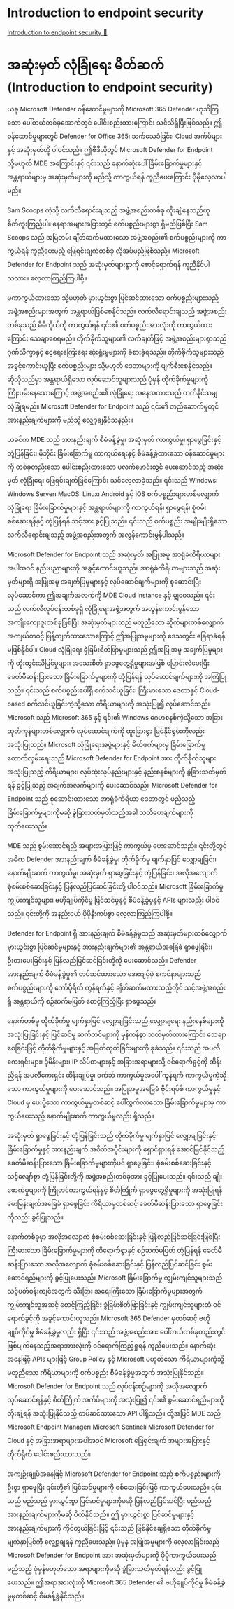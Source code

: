 # Introduction to endpoint security

[Introduction to endpoint security 🔗](https://www.coursera.org/learn/cybersecurity-solutions-and-microsoft-defender/lecture/pGbW2/introduction-to-endpoint-security)

# အဆုံးမှတ် လုံခြုံရေး မိတ်ဆက် (Introduction to endpoint security)

ယခု Microsoft Defender ဝန်ဆောင်မှုများကို Microsoft 365 Defender ဟုသိကြသော ပေါ်တယ်တစ်ခုအောက်တွင် ပေါင်းစည်းထားကြောင်း သင်သိရှိပြီးဖြစ်သည်။ ဤဝန်ဆောင်မှုများတွင် Defender for Office 365၊ သက်သေခံခြင်း၊ Cloud အက်ပ်များနှင့် အဆုံးမှတ်တို့ ပါဝင်သည်။ ဤဗီဒီယိုတွင် Microsoft Defender for Endpoint သို့မဟုတ် MDE အကြောင်းနှင့် ၎င်းသည် နောက်ဆုံးပေါ် ခြိမ်းခြောက်မှုများနှင့် အန္တရာယ်များမှ အဆုံးမှတ်များကို မည်သို့ ကာကွယ်ရန် ကူညီပေးကြောင်း ပိုမိုလေ့လာပါမည်။

Sam Scoops ကဲ့သို့ လက်လီရောင်းချသည့် အဖွဲ့အစည်းတစ်ခု တိုးချဲ့နေသည်ဟု စိတ်ကူးကြည့်ပါ။ နေရာအများအပြားတွင် စက်ပစ္စည်းများစွာ ရှိမည်ဖြစ်ပြီး Sam Scoops သည် အမြဲတမ်း ချိတ်ဆက်မထားသော အဖွဲ့အစည်း၏ စက်ပစ္စည်းများကို ကာကွယ်ရန် ကူညီပေးမည့် ဖြေရှင်းချက်တစ်ခု လိုအပ်မည်ဖြစ်သည်။ Microsoft Defender for Endpoint သည် အဆုံးမှတ်များစွာကို စောင့်ရှောက်ရန် ကူညီနိုင်ပါသလား။ လေ့လာကြည့်ကြပါစို့။

မကာကွယ်ထားသော သို့မဟုတ် မှားယွင်းစွာ ပြင်ဆင်ထားသော စက်ပစ္စည်းများသည် အဖွဲ့အစည်းများအတွက် အန္တရာယ်ဖြစ်စေနိုင်သည်။ လက်လီရောင်းချသည့် အဖွဲ့အစည်းတစ်ခုသည် မိမိကိုယ်ကို ကာကွယ်ရန် ၎င်း၏ စက်ပစ္စည်းအားလုံးကို ကာကွယ်ထားကြောင်း သေချာစေရမည်။ တိုက်ခိုက်သူများ၏ လက်ချက်ဖြင့် အဖွဲ့အစည်းများစွာသည် ဂုဏ်သိက္ခာနှင့် ငွေရေးကြေးရေး ဆုံးရှုံးမှုများကို ခံစားခဲ့ရသည်။ တိုက်ခိုက်သူများသည် အခွင့်ကောင်းယူပြီး စက်ပစ္စည်းများ သို့မဟုတ် ဒေတာများကို ပျက်စီးစေနိုင်သည်။ ဆိုလိုသည်မှာ အန္တရာယ်ရှိသော လုပ်ဆောင်သူများသည် ပုံမှန် တိုက်ခိုက်မှုများကို ကြိုးပမ်းနေသောကြောင့် အဖွဲ့အစည်း၏ လုံခြုံရေး အနေအထားသည် တတ်နိုင်သမျှ လုံခြုံရမည်။ Microsoft Defender for Endpoint သည် ၎င်း၏ တည်ဆောက်မှုတွင် အားနည်းချက်များကို မည်သို့ လျှော့ချနိုင်သနည်း။

ယခင်က MDE သည် အားနည်းချက် စီမံခန့်ခွဲမှု၊ အဆုံးမှတ် ကာကွယ်မှု၊ ရှာဖွေခြင်းနှင့် တုံ့ပြန်ခြင်း၊ မိုဘိုင်း ခြိမ်းခြောက်မှု ကာကွယ်ရေးနှင့် စီမံခန့်ခွဲထားသော ဝန်ဆောင်မှုများကို တစ်ခုတည်းသော ပေါင်းစည်းထားသော ပလက်ဖောင်းတွင် ပေးဆောင်သည့် အဆုံးမှတ် လုံခြုံရေး ဖြေရှင်းချက်ဖြစ်ကြောင်း သင်လေ့လာခဲ့သည်။ ၎င်းသည် Windows၊ Windows Server၊ MacOS၊ Linux၊ Android နှင့် iOS စက်ပစ္စည်းများတစ်လျှောက် လုံခြုံရေး ခြိမ်းခြောက်မှုများနှင့် အန္တရာယ်များကို ကာကွယ်ရန်၊ ရှာဖွေရန်၊ စုံစမ်းစစ်ဆေးရန်နှင့် တုံ့ပြန်ရန် သင့်အား ခွင့်ပြုသည်။ ၎င်းသည် စက်ပစ္စည်း အမျိုးမျိုးရှိသော လက်လီရောင်းချသည့် အဖွဲ့အစည်းအတွက် အလွန်ကောင်းမွန်ပါသည်။

Microsoft Defender for Endpoint သည် အဆုံးမှတ် အပြုအမူ အာရုံခံကိရိယာများအပါအဝင် နည်းပညာများကို အခွင့်ကောင်းယူသည်။ အာရုံခံကိရိယာများသည် အဆုံးမှတ်များရှိ အပြုအမူ အချက်ပြမှုများနှင့် လုပ်ဆောင်ချက်များကို စုဆောင်းပြီး လုပ်ဆောင်ကာ ဤအချက်အလက်ကို MDE Cloud instance နှင့် မျှဝေသည်။ ၎င်းသည် လက်လီလုပ်ငန်းတစ်ခုရှိ လုံခြုံရေးအဖွဲ့အတွက် အလွန်ကောင်းမွန်သော အကျိုးကျေးဇူးတစ်ခုဖြစ်ပြီး အဆုံးမှတ်များသည် မတူညီသော ဆိုက်များတစ်လျှောက် အကျယ်တဝင့် ဖြန့်ကျက်ထားသောကြောင့် ဤအပြုအမူများကို ဒေသတွင်း ခြေရာခံရန် မဖြစ်နိုင်ပါ။ Cloud လုံခြုံရေး ခွဲခြမ်းစိတ်ဖြာမှုများသည် ဤအပြုအမူ အချက်ပြမှုများကို ထိုးထွင်းသိမြင်မှုများ၊ အသေးစိတ် ရှာဖွေတွေ့ရှိမှုများအဖြစ် ပြောင်းလဲပေးပြီး ခေတ်မီဆန်းပြားသော ခြိမ်းခြောက်မှုများကို တုံ့ပြန်ရန် လုပ်ဆောင်ချက်များကို အကြံပြုသည်။ ၎င်းသည် စက်ပစ္စည်းပေါ်ရှိ စက်သင်ယူခြင်း၊ ကြီးမားသော ဒေတာနှင့် Cloud-based စက်သင်ယူခြင်းကဲ့သို့သော ကိရိယာများကို အသုံးပြု၍ လုပ်ဆောင်သည်။ Microsoft သည် Microsoft 365 နှင့် ၎င်း၏ Windows ဂေဟစနစ်ကဲ့သို့သော အခြား ထုတ်ကုန်များတစ်လျှောက် လုပ်ဆောင်ချက်ကို ထူးခြားစွာ မြင်နိုင်စွမ်းကိုလည်း အသုံးပြုသည်။ Microsoft လုံခြုံရေးအဖွဲ့များနှင့် မိတ်ဖက်များမှ ခြိမ်းခြောက်မှု ထောက်လှမ်းရေးသည် Microsoft Defender for Endpoint အား တိုက်ခိုက်သူများ အသုံးပြုသည့် ကိရိယာများ၊ လုပ်ထုံးလုပ်နည်းများနှင့် နည်းစနစ်များကို ခွဲခြားသတ်မှတ်ရန် ခွင့်ပြုသည့် အချက်အလက်များကို ပေးဆောင်သည်။ Microsoft Defender for Endpoint သည် စုဆောင်းထားသော အာရုံခံကိရိယာ ဒေတာတွင် မည်သည့် ခြိမ်းခြောက်မှုများကိုမဆို ခွဲခြားသတ်မှတ်သည့်အခါ သတိပေးချက်များကို ထုတ်ပေးသည်။

MDE သည် စွမ်းဆောင်ရည် အများအပြားဖြင့် ကာကွယ်မှု ပေးဆောင်သည်။ ၎င်းတို့တွင် အဓိက Defender အားနည်းချက် စီမံခန့်ခွဲမှု၊ တိုက်ခိုက်မှု မျက်နှာပြင် လျှော့ချခြင်း၊ နောက်မျိုးဆက် ကာကွယ်မှု၊ အဆုံးမှတ် ရှာဖွေခြင်းနှင့် တုံ့ပြန်ခြင်း၊ အလိုအလျောက် စုံစမ်းစစ်ဆေးခြင်းနှင့် ပြန်လည်ပြင်ဆင်ခြင်းတို့ ပါဝင်သည်။ Microsoft ခြိမ်းခြောက်မှု ကျွမ်းကျင်သူများ၊ ဗဟိုချုပ်ကိုင်မှု ပြင်ဆင်မှုနှင့် စီမံခန့်ခွဲမှုနှင့် APIs များလည်း ပါဝင်သည်။ ၎င်းတို့ကို အနည်းငယ် ပိုမိုနီးကပ်စွာ လေ့လာကြည့်ကြပါစို့။

Defender for Endpoint ရှိ အားနည်းချက် စီမံခန့်ခွဲမှုသည် အဆုံးမှတ်များတစ်လျှောက် မှားယွင်းစွာ ပြင်ဆင်မှုများနှင့် အားနည်းချက်များ၏ အန္တရာယ်အခြေခံ ရှာဖွေခြင်း၊ ဦးစားပေးခြင်းနှင့် ပြန်လည်ပြင်ဆင်ခြင်းတို့ကို ပေးဆောင်သည်။ Defender အားနည်းချက် စီမံခန့်ခွဲမှု၏ တပ်ဆင်ထားသော အေးဂျင့်မဲ့ စကင်နာများသည် စက်ပစ္စည်းများကို ကော်ပိုရိတ် ကွန်ရက်နှင့် ချိတ်ဆက်မထားသည့်တိုင် သင့်အဖွဲ့အစည်းရှိ အန္တရာယ်ကို စဉ်ဆက်မပြတ် စောင့်ကြည့်ပြီး ရှာဖွေသည်။

နောက်တစ်ခု တိုက်ခိုက်မှု မျက်နှာပြင် လျှော့ချခြင်းသည် လျှော့ချရေး နည်းစနစ်များကို အသုံးပြုခြင်းနှင့် ပြင်ဆင်မှု ဆက်တင်များကို မှန်ကန်စွာ သတ်မှတ်ထားကြောင်း သေချာစေခြင်းဖြင့် တိုက်ခိုက်မှုများနှင့် အမြတ်ထုတ်ခြင်းများကို ခုခံသည်။ ၎င်းသည် အပလီကေးရှင်းများ၊ ဒိုမိန်းများ၊ IP လိပ်စာများနှင့် အခြားအရာများသို့ ဝင်ရောက်ခွင့်ကို ထိန်းညှိရန် အပလီကေးရှင်း ထိန်းချုပ်မှု၊ ဝက်ဘ် ကာကွယ်မှုအပေါ် ကွန်ရက် ကာကွယ်မှုကဲ့သို့သော ကာကွယ်မှုများကို ပေးဆောင်သည်။ အပြုအမူအခြေခံ ဗိုင်းရပ်စ် ကာကွယ်မှုနှင့် Cloud မှ ပေးပို့သော ကာကွယ်မှုမှတစ်ဆင့် ပေါ်ထွက်လာသော ခြိမ်းခြောက်မှုများမှ ကာကွယ်ပေးသည့် နောက်မျိုးဆက် ကာကွယ်မှုလည်း ရှိသည်။

အဆုံးမှတ် ရှာဖွေခြင်းနှင့် တုံ့ပြန်ခြင်းသည် တိုက်ခိုက်မှု မျက်နှာပြင် လျှော့ချခြင်းနှင့် ခြိမ်းခြောက်မှုနှင့် အားနည်းချက် အစိတ်အပိုင်းများကို ရှောင်ရှားရန် အောင်မြင်နိုင်သည့် ခေတ်မီဆန်းပြားသော ခြိမ်းခြောက်မှုများကိုပင် ရှာဖွေခြင်း၊ စုံစမ်းစစ်ဆေးခြင်းနှင့် သင့်လျော်စွာ တုံ့ပြန်ခြင်းတို့ကို အဖွဲ့အစည်းတစ်ခုအား ခွင့်ပြုပေးသည်။ ၎င်းသည် ချိုးဖောက်မှုများကို ကြိုတင်ကာကွယ်ရန်နှင့် စိတ်ကြိုက် ရှာဖွေတွေ့ရှိမှုများကို အသုံးပြုရန် မေးမြန်းချက်အခြေခံ ရှာဖွေခြင်း ကိရိယာမှတစ်ဆင့် ခေတ်မီဆန်းပြားသော ရှာဖွေခြင်းကိုလည်း ခွင့်ပြုသည်။

နောက်တစ်ခုမှာ အလိုအလျောက် စုံစမ်းစစ်ဆေးခြင်းနှင့် ပြန်လည်ပြင်ဆင်ခြင်းဖြစ်ပြီး ကြီးမားသော ခြိမ်းခြောက်မှုများကို ထိရောက်စွာနှင့် စဉ်ဆက်မပြတ် တုံ့ပြန်ရန် ခေတ်မီဆန်းပြားသော အလိုအလျောက် စုံစမ်းစစ်ဆေးခြင်းနှင့် ပြန်လည်ပြင်ဆင်ခြင်း စွမ်းဆောင်ရည်များကို ခွင့်ပြုပေးသည်။ Microsoft ခြိမ်းခြောက်မှု ကျွမ်းကျင်သူများသည် သင့်ပတ်ဝန်းကျင်အတွက် သီးခြား အရေးကြီးသော ခြိမ်းခြောက်မှုများအတွက် ကျွမ်းကျင်သူအဆင့် စောင့်ကြည့်ခြင်း ခွဲခြမ်းစိတ်ဖြာခြင်းနှင့် ကျွမ်းကျင်သူများထံ ဝင်ရောက်ခွင့်ကို အခွင့်ကောင်းယူသည်။ Microsoft 365 Defender မှတစ်ဆင့် ဗဟိုချုပ်ကိုင်မှု စီမံခန့်ခွဲမှုလည်း ရှိပြီး ၎င်းသည် အဖွဲ့အစည်းအား ပေါ်တယ်တစ်ခုတည်းတွင် ဖြစ်ပျက်နေသည့်အရာအားလုံးကို ဝင်ရောက်ကြည့်ရှုရန် ကူညီပေးသည်။ နောက်ဆုံးအနေဖြင့် APIs များဖြင့် Group Policy နှင့် Microsoft မဟုတ်သော ကိရိယာများကဲ့သို့ မတူညီသော ကိရိယာများကို စက်ပစ္စည်း စီမံခန့်ခွဲမှုအတွက် အသုံးပြုနိုင်သည်။ Microsoft Defender for Endpoint သည် လုပ်ငန်းစဉ်များကို အလိုအလျောက်လုပ်ဆောင်ရန်နှင့် စိတ်ကြိုက် အက်ပ်များကို အသုံးပြု၍ ၎င်း၏ စွမ်းဆောင်ရည်များကို တိုးချဲ့ရန် အသုံးပြုနိုင်သည့် တပ်ဆင်ထားသော API ပါရှိသည်။ ထို့အပြင် MDE သည် Microsoft Endpoint Manager၊ Microsoft Sentinel၊ Microsoft Defender for Cloud နှင့် အခြားအရာများအပါအဝင် Microsoft ဖြေရှင်းချက် အများအပြားနှင့် တိုက်ရိုက် ပေါင်းစည်းထားသည်။

အကျဉ်းချုပ်အနေဖြင့် Microsoft Defender for Endpoint သည် စက်ပစ္စည်းများကို ဦးစွာ ရှာဖွေပြီး ၎င်းတို့၏ ပြင်ဆင်မှုများကို စစ်ဆေးခြင်းဖြင့် ကာကွယ်ပေးသည်။ ၎င်းသည် မည်သည့် မှားယွင်းစွာ ပြင်ဆင်မှုများကိုမဆို ပြန်လည်ပြင်ဆင်ပြီး မည်သည့် အားနည်းချက်များကိုမဆို ပိတ်နိုင်သည်။ ဤ မှားယွင်းစွာ ပြင်ဆင်မှုများနှင့် အားနည်းချက်များကို ကိုင်တွယ်ခြင်းဖြင့် ၎င်းသည် ဖြစ်နိုင်ချေရှိသော တိုက်ခိုက်မှု မျက်နှာပြင်ကို လျှော့ချရန် ကူညီပေးသည်။ ပုံမှန် အပြုအမူများကို လေ့လာခြင်းသည် Microsoft Defender for Endpoint အား အဆုံးမှတ်များကို ပိုမိုကာကွယ်ပေးသည့် မည်သည့် ပုံမှန်မဟုတ်သော အရာများကိုမဆို ခွဲခြားသတ်မှတ်ရန်လည်း ခွင့်ပြုပေးသည်။ ဤအရာအားလုံးကို Microsoft 365 Defender ၏ ဗဟိုချုပ်ကိုင်မှု စီမံခန့်ခွဲမှုမှတစ်ဆင့် စီမံခန့်ခွဲနိုင်သည်။
